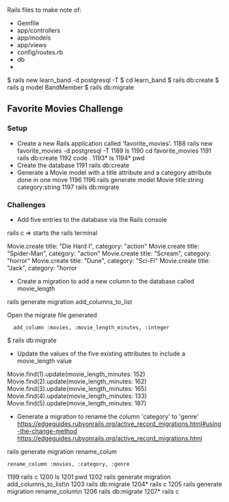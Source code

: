 Rails files to make note of:
- Gemfile
- app/controllers
- app/models
- app/views
- config/routes.rb
- db
- 


  $ rails new learn_band -d postgresql -T
  $ cd learn_band
  $ rails db:create
  $ rails g model BandMember
  $ rails db:migrate
## Favorite Movies Challenge

### Setup
- Create a new Rails application called 'favorite_movies'.
 1188  rails new favorite_movies -d postgresql -T
 1189  ls
 1190  cd favorite_movies
 1191  rails db:create
 1192  code .
 1193* ls
 1194* pwd
- Create the database
 1191  rails db:create
- Generate a Movie model with a title attribute and a category attribute
done in one move 1196
 1196  rails generate model Movie title:string category:string
 1197  rails db:migrate



### Challenges
- Add five entries to the database via the Rails console

rails c => starts the rails terminal 


Movie.create title: "Die Hard I", category: "action"
Movie.create title: "Spider-Man", category: "action"
Movie.create title: "Scream", category: "horror"
Movie.create title: "Dune", category: "Sci-Fi"
Movie.create title: "Jack", category: "horror



- Create a migration to add a new column to the database called movie_length


rails generate migration add_columns_to_list


Open the migrate file generated

      add_column :movies, :movie_length_minutes, :integer


  $ rails db:migrate













- Update the values of the five existing attributes to include a movie_length value

Movie.find(1).update(movie_length_minutes: 152)
Movie.find(2).update(movie_length_minutes: 162)
Movie.find(3).update(movie_length_minutes: 165)
Movie.find(4).update(movie_length_minutes: 133)
Movie.find(5).update(movie_length_minutes: 187)







- Generate a migration to rename the column 'category' to 'genre'
https://edgeguides.rubyonrails.org/active_record_migrations.html#using-the-change-method
https://edgeguides.rubyonrails.org/active_record_migrations.html



rails generate migration rename_colum





    rename_column :movies, :category, :genre

 1199  rails c
 1200  ls
 1201  pwd
 1202  rails generate migration add_columns_to_list\n
 1203  rails db:migrate
 1204* rails c
 1205  rails generate migration rename_colum\n
 1206  rails db:migrate
 1207* rails c
